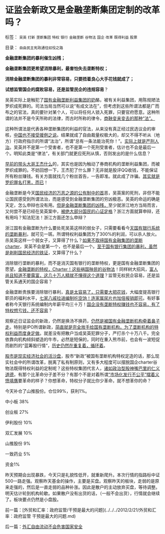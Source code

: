 # 证监会新政又是金融垄断集团定制的改革吗？

标签： `吴英` `打新` `垄断集团` `特权` `银行` `金融垄断` `谷物法` `国企` `改革` `既得利益` `股票` 

目录： `自由民主宪政通往奴役之路`

**金融垄断集团的暴利催生凶残；**

**金融垄断集团更希望消除暴利，最害怕失去垄断特权；**

**消除金融垄断集团的暴利非常容易，只要捂着良心大手花钱就成了；**

**试想监管国企的腐败容易，还是监管民企的违规容易**？

吴英实际上是触犯了[国有金融垄断利益集团的奶](../../../2011/8/13/高利贷救世界；金融垄断是命门.md)酪，被有关利益集团，用陈规陋法罗织成死罪的。司法当局当然可以说“有成文法在”，但考虑到这些所谓法都是广而布之的官法，真的要针对某个人，可以将任何人锁入死罪，只要官府愿意。这种所谓的法并不是今天所称的法律，而古时所称的律令，[商鞅变来变去的那种“法”。](../../../2010/6/8/民主和专制优劣比较约束定理;商鞅变法和最失败的法家.md)

这种所谓法是代表各种垄断集团的利益的官法，从来没有真正经过民选议会的审核，[中国也不接受援例之说](http://hi.baidu.com/darthchn/blog/item/5d69703c59ef96c89f3d62f5.html)。结果就成了自由裁量权极大的，却又不得不听从（地方）行政府指示的所谓“法治”，所谓“总有一条法能治死你！”。[实际上就是严刑人治](../../../2011/11/11/公有制的自然资源和严刑峻法.md)。吴英并不是第一个受害者，也不是第一个死刑受害者，估计也不会是最后一个。明知此类是“律法”，有关部门就更应死刑从慎，否则发出的是什么信息？

[早前的带头大哥王杰什么](../../../2007/8/28/私有财产有罪；“巨款”是大罪.md)的，其实也是因为触动了券商机构的垄断利益集团，而被罗织成罪的。不妨回想一下，王杰犯了什么罪？无非就是股评QQ收钱，不能保证所有粉丝赚钱。有关方面就找几个粉丝首告，一告即准。就此成了诈骗。[其实就是罗织罪名打黑，而已](../../../2010/2/28/从专营权层层盘剥理解中国特色的黑社会.md)！

金融垄断是今天[国民经济的万恶之源的公有制中的首](../../../2010/10/1/拨乱反正就会有“失去的几十年”——&gt;比亡国强！.md)恶，吴英案的死刑，非但不能让国民感受到所谓法治，而是感受到金融垄断集团的穷凶极恶。吴英的命运的确是天定，怎么申辩也没有用。[但是金融垄断集团的凶残，](../../../2012/1/12/特权机构的“打新”是凶残的暴政.md)至少就浙江地方当局而言，又何尝不是已经在吴英案中，[被绝大部分国民的心证定格](../../../2011/5/28/直觉！不确定性定律下的专制与民主.md)？浙江方面就算申辩，还有用吗？知法犯法！浙江方面还怎么申辩？

浙江国有金融垄断为什么要处死吴英这样的弱女子，只需要看看今[天国有银行系统的垄断暴利](../../../2009/7/22/泥足巨人的垄断是否需要反垄断.md)，就可见一斑。所谓特权利益集团为了300%的利润，可以杀人放火。杀吴英这样一个弱女子，又算得了什么？[如果不取缔国有金融集团的垄断charter](../../../2009/8/13/改革关键的战区是银行造小造强承担责任的改革.md)，吴英不会是第一个，也不是最后一个。[至于国有银行集团的暴利，虽然是剥削国民经济的铁证](../../../2012/1/11/金融垄断贵族对股民的中世纪式的蔑视和马尔萨斯.md)，又算得了什么？

消除银行垄断的暴利，而不是消灭国有银行的垄断特权，更是国有金融垄断集团的愿望。[金融垄断的特权，Charter！这些祸国殃民的谷物法](../../../2012/2/14/韩寒引发的冷思考和方舟子卖力的热广告.md)！同样树大招风，[富人尚且知道不要露富，这几十万人精就不懂得这个道理](../../../2009/8/27/资产存于外，负债寄于内——财不可露眼.md)？监管无权民企容易，还是监管关系通天的国企容易？

金融垄断贵族要消除银行暴利，[真是太容易了，只需要大把花钱](http://blog.sina.com.cn/s/blog_5563a64d0100drnb.html)，大幅度提高银行职员的福利水平，[七家八戚拉进编制吃空饷！连家属尿片也加倍报销即可](../../../2009/7/14/行政改革缺少的就是为人民服务之普世的价值观.md)。有好事者称今天银行系统编制内年薪平均三十万！[国企没有垄断特权赚钱也不容易，有了特权想亏钱，还不容易](../../../2008/12/23/私有化，关闭亏损国企，强化社会保障.md)？

观察近日证监会的新政，仍然是换汤不换药，[仍然是被国有金融垄断机构牵着鼻子走](../../../2012/2/15/证监会只需做好三年小事，谈忽悠创新“重监管，轻审批”.md)。特别是IPO所谓新政，[简直就是完全放手给国有垄断机构，为了垄断机构的特权利益而度身定做](../../../2012/1/11/打新是“圈钱政策”食利者，利益归于金融垄断机构；.md)。就差没有把散户当成吴英犯罪分子，严打杀个十万八千。完全依靠向机构倾斜塑造的牛市，必然是短保的，同时在重入熊市前，也会有一波短促而剧烈的“蓝筹股行情”，[历史仍然在重复着，循环着](../../../2008/3/14/蓝筹投机后果严重.md)。

[股市是现实经济社会的活沙盘](../../../2011/12/29/A股百态是中国民主进程的活沙盘;中国国民民主素质确实低.md)，股市“新政”被国有垄断机构特权定造的话，那么现实社会中的所谓改革，脱离了私有制原则，又有多大程度可以摆脱国企charter谷物法既得特权利益的定制呢？这些特权集团代言人，[诸如政治型股神嘴巴里的仁义道德](../../../2012/1/10/机构型股神的“谷物法”，政治型股神和孔庆东老师.md)，有那个比革命分子差不分？有那个不是对着所谓[“市场化发行不公平”摆着义愤填膺](../../../2010/2/3/新股市场化发行是二级市场利好.md)要革命的样子？你想革命，特权分子就比你少革命，就不想革你的命？

今天补仓了山推股份。仓位99%，获利1%。

中小板 38%

创业板 27%

伊利股份 10%

双汇发展 10%

山推股份 9%

一致药业 5%

资金1%



昨天预期会出现暴跌，今天只是礼貌性低开，就重新爬升。本次行情的指路标中证500一路走强。观察昨天基金的操作，主要是买盘。观察昨天的板块，走弱的是原来走强的，然后是一直走弱的品种补涨。因此是散户的主动放弃买盘，等待调整。明天估计轮到机构轮歇。如果散户没有出货的话，（一般不会出货），行情就会继续了。板块要点仍然是小盘股。

前一篇：[外贸和汇率：政府监管/干预是最大的问题](../../../2012/2/21/外贸和汇率：政府监管 干预是最大的问题.md)

后一篇：[外汇自由流动不会危害国家安全](../../../2012/2/22/外汇自由流动不会危害国家安全.md)